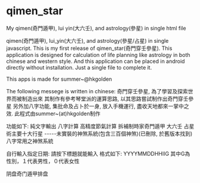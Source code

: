qimen_star
==========

My qimen(奇門遁甲), lui yin(大六壬), and astrology(參星) in single html file

qimen(奇門遁甲), lui_yin(大六壬), and astrology(參星/占星) in single javascript.
This is my first release of qimen_star(奇門穿壬參星).
This application is designed for calculation of life planning like
astrology in both chinese and western style. And this application can be
placed in android directly without installation. Just a single file to
complete it.

This apps is made for summer~@hkgolden

The following messege is written in chinese:
奇門穿壬參星, 為了學習及探索世界而被制造出來
其制作有參考琴堂派的運算思路, 以其思路嘗試制作出奇門穿壬參星
另外加八字功能, 集批命及占卜於一身, 放入手機運行, 盡收天地都來一掌中之效.
此程式由summer~(at)hkgolden制作

功能如下:
純文字輸出
八字計算
高精度節氣計算
拆補制時家奇門遁甲
大六壬
占星術主要十大行星
-----未實裝的神煞系統(包含三百個神煞)(已刪除, 於舊版本找到)
八字常用之神煞系統

自行輸入指定日期:
請按下標題就能輸入
格式如下:
YYYYMMDDHHIIG
其中G為性別，１代表男性，０代表女性


阴盘奇门遁甲排盘
